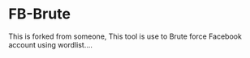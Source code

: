 # FB-Brute
This is forked from someone, This tool is use to Brute force Facebook account using wordlist.... 
